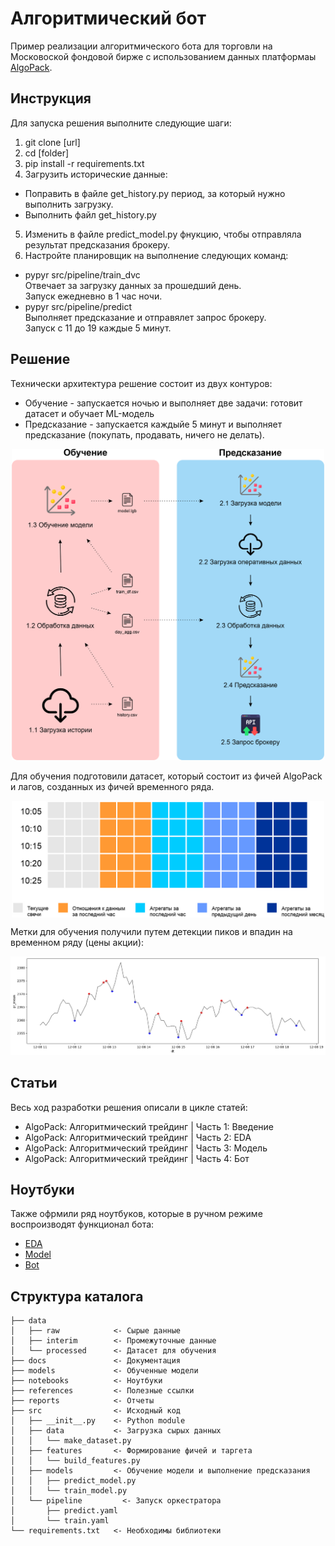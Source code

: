 # Алгоритмический бот

Пример реализации алгоритмического бота для торговли на Московоской фондовой бирже с использованием данных платформаы [AlgoPack](https://www.moex.com/ru/algopack).

## Инструкция
Для запуска решения выполните следующие шаги:
1. git clone [url]
2. cd [folder]
3. pip install -r requirements.txt
4. Загрузить исторические данные:
- Поправить в файле get_history.py период, за который нужно выполнить загрузку.
- Выполнить файл get_history.py
5. Изменить в файле predict_model.py фнукцию, чтобы отправляла результат предсказания брокеру.
6. Настройте планировщик на выполнение следующих команд:
- pypyr src/pipeline/train_dvc </br>
Отвечает за загрузку данных за прошедший день.</br>
Запуск ежедневно в 1 час ночи.
- pypyr src/pipeline/predict </br>
Выполняет предсказание и отправялет запрос брокеру.</br>
Запуск с 11 до 19 каждые 5 минут.


## Решение
Технически архитектура решение состоит из двух контуров:
- Обучение - запускается ночью и выполняет две задачи: готовит датасет и обучает ML-модель
- Предсказание - запускается каждыйе 5 минут и выполняет предсказание (покупать, продавать, ничего не делать).
<p align="center" width="100%">
<img src="https://github.com/slivka83/algopack_simple_bot/blob/main/docs/img/pipeline.png?raw=tru" alt="Архитектура решения" width="500"/>
</p>

Для обучения подготовили датасет, который состоит из фичей AlgoPack и лагов, созданных из фичей временного ряда.
<p align="center" width="100%">
<img src="https://github.com/slivka83/algopack_simple_bot/blob/main/docs/img/dataset.png?raw=true" alt="Датасет" align="center" width="500"/>
</p>

Метки для обучения получили путем детекции пиков и впадин на временном ряду (цены акции):
<p align="center" width="100%">
<img src="https://github.com/slivka83/algopack_simple_bot/blob/main/docs/img/target.png?raw=true" alt="Таргет"/>
</p>

## Статьи
Весь ход разработки решения описали в цикле статей:
- AlgoPack: Алгоритмический трейдинг | Часть 1: Введение
- AlgoPack: Алгоритмический трейдинг | Часть 2: EDA
- AlgoPack: Алгоритмический трейдинг | Часть 3: Модель
- AlgoPack: Алгоритмический трейдинг | Часть 4: Бот


## Ноутбуки
Также офрмили ряд ноутбуков, которые в ручном режиме воспроизводят функционал бота:
- [EDA](https://github.com/slivka83/algopack_simple_bot/blob/main/notebooks/EDA.ipynb)
- [Model](https://github.com/slivka83/algopack_simple_bot/blob/main/notebooks/Model.ipynb)
- [Bot](https://github.com/slivka83/algopack_simple_bot/blob/main/notebooks/Bot.ipynb)

## Структура каталога

```
├── data
│   ├── raw            <- Сырые данные
│   ├── interim        <- Промежуточные данные
│   └── processed      <- Датасет для обучения
├── docs               <- Документация
├── models             <- Обученные модели
├── notebooks          <- Ноутбуки
├── references         <- Полезные ссылки
├── reports            <- Отчеты
├── src                <- Исходный код
│   ├── __init__.py    <- Python module
│   ├── data           <- Загрузка сырых данных 
│   │   └── make_dataset.py
│   ├── features       <- Формирование фичей и таргета 
│   │   └── build_features.py
│   ├── models         <- Обучение модели и выполнение предсказания
│   │   ├── predict_model.py
│   │   └── train_model.py
│   └── pipeline         <- Запуск оркестратора
│       ├── predict.yaml
│       └── train.yaml
└── requirements.txt   <- Необходимы библиотеки
```
